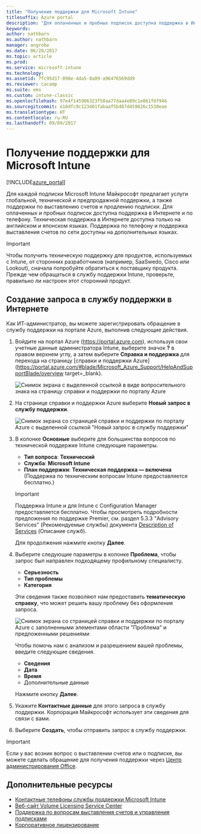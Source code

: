 ```yaml
---
title: "Получение поддержки для Microsoft Intune"
titlesuffix: Azure portal
description: "Для оплаченных и пробных подписок доступна поддержка в Интернете и по телефону.\""
keywords: 
author: nathbarn
ms.author: nathbarn
manager: angrobe
ms.date: 06/28/2017
ms.topic: article
ms.prod: 
ms.service: microsoft-intune
ms.technology: 
ms.assetid: 7fc95d17-098e-4da5-8a09-a96476569dd9
ms.reviewer: cacamp
ms.suite: ems
ms.custom: intune-classic
ms.openlocfilehash: 97e4f145906323f50aa77daa4e89c1e861f6f946
ms.sourcegitcommit: e10dfc9c123401fabaaf5b487d459826c1510eae
ms.translationtype: HT
ms.contentlocale: ru-RU
ms.lasthandoff: 09/09/2017
---
```

# <a name="how-to-get-support-for-microsoft-intune"></a>Получение поддержки для Microsoft Intune

[!INCLUDE[azure_portal](./includes/note-for-both-portals.md)]

Для каждой подписки Microsoft Intune Майкрософт предлагает услуги глобальной, технической и предпродажной поддержки, а также поддержки по выставлению счетов и продлению подписки. Для оплаченных и пробных подписок доступна поддержка в Интернете и по телефону. Техническая поддержка в Интернете доступна только на английском и японском языках. Поддержка по телефону и поддержка выставления счетов по сети доступны на дополнительных языках.

>[!IMPORTANT]
> Чтобы получить техническую поддержку для продуктов, используемых с Intune, от сторонних разработчиков (например, SaaSwedo, Cisco или Lookout), сначала попробуйте обратиться к поставщику продукта. Прежде чем обращаться в службу поддержки Intune, проверьте, правильно ли настроен этот сторонний продукт.

## <a name="create-an-online-support-ticket"></a>Создание запроса в службу поддержки в Интернете

Как ИТ-администратор, вы можете зарегистрировать обращение в службу поддержки на портале Azure, выполнив следующие действия.

1. Войдите на портал Azure (https://portal.azure.com), используя свои учетные данные администратора Intune, выберите значок **?** в правом верхнем углу, а затем выберите **Справка и поддержка** для перехода на страницу [справки и поддержки Azure](https://portal.azure.com/#blade/Microsoft_Azure_Support/HelpAndSupportBlade/overview target=_blank).

    ![Снимок экрана с выделенной ссылкой в виде вопросительного знака на страницу справки и поддержки по порталу Azure](./media/azure-get-support.png)

2. На странице справки и поддержки Azure выберите **Новый запрос в службу поддержки**.

    ![Снимок экрана со страницей справки и поддержки по порталу Azure с выделенной ссылкой "Новый запрос в службу поддержки"](./media/azure-support-ticket-link.png)
3. В колонке **Основные** выберите для большинства вопросов по технической поддержке Intune следующие параметры.
    - **Тип вопроса**: **Технический**
    - **Служба**: **Microsoft Intune**
    - **План поддержки**: **Техническая поддержка — включена** (Поддержка по техническим вопросам Intune предоставляется бесплатно.)

    >[!IMPORTANT]
    >Поддержка Intune и для Intune с Configuration Manager предоставляется бесплатно. Чтобы просмотреть подробности предложения по поддержке Premier, см. раздел 5.3.3 "Advisory Services" (Рекомендуемые службы) документа [Description of Services](https://www.microsoft.com/microsoftservices/services-list.aspx) (Описание служб).

    Для продолжения нажмите кнопку **Далее**.
4. Выберите следующие параметры в колонке **Проблема**, чтобы запрос был направлен подходящему профильному специалисту.
    - **Серьезность**
    - **Тип проблемы**
    - **Категория**

    Эти сведения также позволяют нам предоставить **тематическую справку**, что может решить вашу проблему без оформления запроса.

    ![Снимок экрана со страницей справки и поддержки по порталу Azure с заполненными элементами области "Проблема" и предложенными решениями](./media/support-need-solutions.png)

    Чтобы помочь нам с анализом и разрешением вашей проблемы, введите следующие сведения.
    -   **Сведения**
    - **Дата**
    - **Время**
    - Дополнительные данные

    Нажмите кнопку **Далее**.
5. Укажите **Контактные данные** для этого запроса в службу поддержки. Корпорация Майкрософт использует эти сведения для связи с вами.
6. Выберите **Создать**, чтобы отправить запрос в службу поддержки.

>[!IMPORTANT]
>Если у вас возник вопрос о выставлении счетов или о подписке, вы можете сделать обращение для получения поддержки через [Центр администрирования Office](https://portal.office.com/Support/SupportEntry.aspx).

## <a name="additional-resources"></a>Дополнительные ресурсы
- [Контактные телефоны службы поддержки Microsoft Intune](phone-support-contact.md)
- [Веб-сайт Volume Licensing Service Center](http://go.microsoft.com/fwlink/p/?LinkID=282016)
- [Поддержка по вопросам выставления счетов и управления подписками](https://support.office.com/article/Contact-Office-365-for-business-support-Admin-Help-32a17ca7-6fa0-4870-8a8d-e25ba4ccfd4b)
- [Корпоративное лицензирование](http://go.microsoft.com/fwlink/p/?LinkID=282015)
